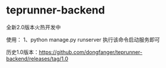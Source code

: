 # teprunner-backend

全新2.0版本火热开发中

使用：
1、python manage.py runserver 执行该命令启动服务即可

历史1.0版本：https://github.com/dongfanger/teprunner-backend/releases/tag/1.0

